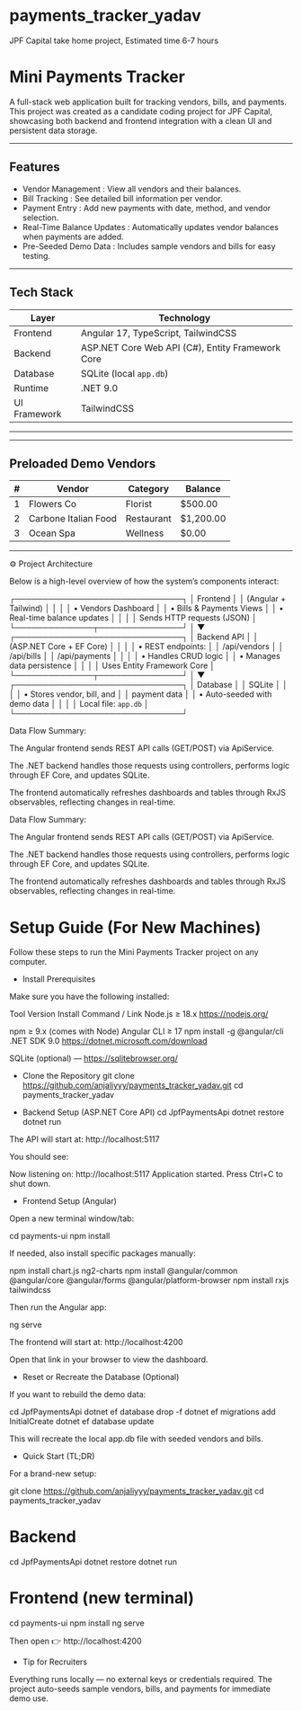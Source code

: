 # payments_tracker_yadav
JPF Capital take home project,
Estimated time 6-7 hours

# Mini Payments Tracker

A full-stack web application built for tracking vendors, bills, and payments.  
This project was created as a candidate coding project for JPF Capital, showcasing both backend and frontend integration with a clean UI and persistent data storage.

---

##  Features

- Vendor Management : View all vendors and their balances.
- Bill Tracking : See detailed bill information per vendor.
- Payment Entry : Add new payments with date, method, and vendor selection.
- Real-Time Balance Updates : Automatically updates vendor balances when payments are added.
- Pre-Seeded Demo Data : Includes sample vendors and bills for easy testing.

---

## Tech Stack

| Layer | Technology |
|-------|-------------|
|Frontend | Angular 17, TypeScript, TailwindCSS |
| Backend | ASP.NET Core Web API (C#), Entity Framework Core |
| Database | SQLite (local `app.db`) |
| Runtime | .NET 9.0 |
| UI Framework | TailwindCSS |

---

---

## Preloaded Demo Vendors


| # | Vendor | Category | Balance |
|---|--------|-----------|----------|
| 1 | Flowers Co | Florist | \$500.00 |
| 2 | Carbone Italian Food | Restaurant | \$1,200.00 |
| 3 | Ocean Spa | Wellness | \$0.00 |

---

⚙️ Project Architecture

Below is a high-level overview of how the system’s components interact:

┌──────────────────────────────┐
│          Frontend            │
│     (Angular + Tailwind)     │
│                              │
│  • Vendors Dashboard          │
│  • Bills & Payments Views     │
│  • Real-time balance updates  │
│                              │
│  Sends HTTP requests (JSON)  │
└──────────────┬───────────────┘
               │
               ▼
┌──────────────────────────────┐
│          Backend API         │
│   (ASP.NET Core + EF Core)   │
│                              │
│  • REST endpoints:            │
│     /api/vendors              │
│     /api/bills                │
│     /api/payments             │
│                              │
│  • Handles CRUD logic         │
│  • Manages data persistence   │
│                              │
│  Uses Entity Framework Core  │
└──────────────┬───────────────┘
               │
               ▼
┌──────────────────────────────┐
│          Database            │
│           SQLite             │
│                              │
│  • Stores vendor, bill, and   │
│    payment data               │
│  • Auto-seeded with demo data │
│                              │
│  Local file: `app.db`        │
└──────────────────────────────┘

Data Flow Summary:

The Angular frontend sends REST API calls (GET/POST) via ApiService.

The .NET backend handles those requests using controllers, performs logic through EF Core, and updates SQLite.

The frontend automatically refreshes dashboards and tables through RxJS observables, reflecting changes in real-time.

Data Flow Summary:

The Angular frontend sends REST API calls (GET/POST) via ApiService.

The .NET backend handles those requests using controllers, performs logic through EF Core, and updates SQLite.

The frontend automatically refreshes dashboards and tables through RxJS observables, reflecting changes in real-time.

# Setup Guide (For New Machines)

Follow these steps to run the Mini Payments Tracker project on any computer.

- Install Prerequisites

Make sure you have the following installed:

Tool	Version	Install Command / Link
Node.js	≥ 18.x	https://nodejs.org/

npm	≥ 9.x	(comes with Node)
Angular CLI	≥ 17	npm install -g @angular/cli
.NET SDK	9.0	https://dotnet.microsoft.com/download

SQLite (optional)	—	https://sqlitebrowser.org/
- Clone the Repository
git clone https://github.com/anjaliyyy/payments_tracker_yadav.git
cd payments_tracker_yadav

- Backend Setup (ASP.NET Core API)
cd JpfPaymentsApi
dotnet restore
dotnet run


 The API will start at:
http://localhost:5117

You should see:

Now listening on: http://localhost:5117
Application started. Press Ctrl+C to shut down.

- Frontend Setup (Angular)

Open a new terminal window/tab:

cd payments-ui
npm install


If needed, also install specific packages manually:

npm install chart.js ng2-charts
npm install @angular/common @angular/core @angular/forms @angular/platform-browser
npm install rxjs tailwindcss


Then run the Angular app:

ng serve


 The frontend will start at:
http://localhost:4200

Open that link in your browser to view the dashboard.

- Reset or Recreate the Database (Optional)

If you want to rebuild the demo data:

cd JpfPaymentsApi
dotnet ef database drop -f
dotnet ef migrations add InitialCreate
dotnet ef database update


This will recreate the local app.db file with seeded vendors and bills.

- Quick Start (TL;DR)

For a brand-new setup:

git clone https://github.com/anjaliyyy/payments_tracker_yadav.git
cd payments_tracker_yadav

# Backend
cd JpfPaymentsApi
dotnet restore
dotnet run

# Frontend (new terminal)
cd payments-ui
npm install
ng serve


Then open 👉 http://localhost:4200

- Tip for Recruiters

Everything runs locally — no external keys or credentials required.
The project auto-seeds sample vendors, bills, and payments for immediate demo use.
